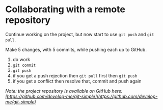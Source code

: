 # Collaborating with a remote repository

Continue working on the project, but now start to use `git push` and `git pull`.

Make 5 changes, with 5 commits, while pushing each up to GitHub.

1) do work
1) `git commit`
1) `git push`
1) if you get a push rejection then `git pull` first then `git push`
1) if you get a conflict then resolve that, commit and push again

*Note: the project repository is available on GitHub here: [https://github.com/develop-me/git-simple](https://github.com/develop-me/git-simple)*